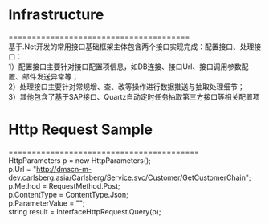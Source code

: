 # Infrastructure
=======================================<br>
基于.Net开发的常用接口基础框架主体包含两个接口实现完成：配置接口、处理接口：<br> 
1）配置接口主要针对接口配置项信息，如DB连接、接口Url、接口调用参数配置、邮件发送异常等；<br>
2）处理接口主要针对常规增、查、改等操作进行数据推送与抽取处理细节；<br>
3）其他包含了基于SAP接口、Quartz自动定时任务抽取第三方接口等相关配置项<br>

# Http Request Sample
=========================================
<br> HttpParameters p = new HttpParameters();
<br>p.Url = "http://dmscn-m-dev.carlsberg.asia/Carlsberg/Service.svc/Customer/GetCustomerChain";
<br>p.Method = RequestMethod.Post;
<br>p.ContentType = ContentType.Json;
<br>p.ParameterValue = "";
<br>string result = InterfaceHttpRequest.Query(p);
